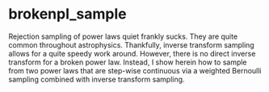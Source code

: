 # brokenpl_sample
Rejection sampling of power laws quiet frankly sucks. They are quite common throughout astrophysics. Thankfully, inverse transform sampling allows for a quite speedy work around. However, there is no direct inverse transform for a broken power law. Instead, I show herein how to sample from two power laws that are step-wise continuous via a weighted Bernoulli sampling combined with inverse transform sampling. 

